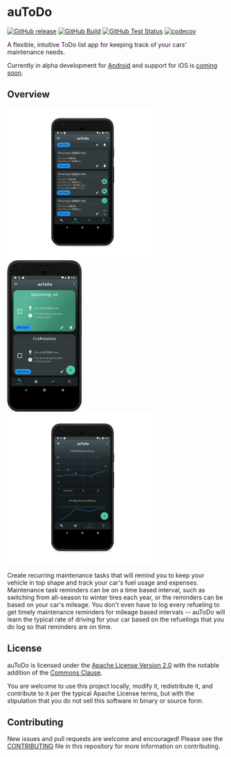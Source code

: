 # auToDo

[![GitHub release](https://img.shields.io/github/v/release/autodo-app/autodo?include_prereleases)]() [![GitHub Build](https://github.com/autodo-app/autodo/workflows/Build%20APK/badge.svg)]() [![GitHub Test Status](https://github.com/autodo-app/autodo/workflows/Unit%20and%20Widget%20Tests/badge.svg)]() [![codecov](https://codecov.io/gh/autodo-app/autodo/branch/develop/graph/badge.svg)](https://codecov.io/gh/autodo-app/autodo) 

A flexible, intuitive ToDo list app for keeping track of your cars' maintenance needs.

Currently in alpha development for [Android](https://github.com/baylessj/autodo/projects/1) and support for iOS is [coming soon](https://github.com/baylessj/autodo/projects/3).

## Overview

<img src="storeListing/pixel3.png" height=350></img>    <img src="storeListing/pixel2.png" height=350></img>    <img src="storeListing/pixel1.png" height=350></img>     

Create recurring maintenance tasks that will remind you to keep your vehicle in top shape and track your car's fuel usage and expenses. Maintenance task reminders can be on a time based interval, such as switching from all-season to winter tires each year, or the reminders can be based on your car's mileage. You don't even have to log every refueling to get timely maintenance reminders for mileage based intervals -- auToDo will learn the typical rate of driving for your car based on the refuelings that you do log so that reminders are on time.

## License 

auToDo is licensed under the [Apache License Version 2.0](https://www.apache.org/licenses/LICENSE-2.0.txt) with the notable addition of the [Commons Clause](https://commonsclause.com/).

You are welcome to use this project locally, modify it, redistribute it, and contribute to it per the typical Apache License terms, but with the stipulation that you do not sell this software in binary or source form. 

## Contributing

New issues and pull requests are welcome and encouraged! Please see the [CONTRIBUTING](./CONTRIBUTING.md) file in this repository for more information on contributing.
